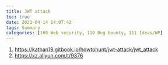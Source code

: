 ```yaml
---
title: JWT attack
toc: true
date: 2021-04-14 14:07:42
tags: Summary
categories: [100 Web security, 110 Bug bounty, 111 Ideas/WP]
---
```


1. https://kathan19.gitbook.io/howtohunt/jwt-attack/jwt_attack
2. https://xz.aliyun.com/t/9376
